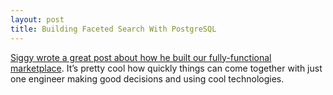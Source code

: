 ```yaml
---
layout: post
title: Building Faceted Search With PostgreSQL
---
```


[Siggy wrote a great post about how he built our fully-functional marketplace](https://web.archive.org/web/20130318235943/http://tech.pro/tutorial/1142/building-faceted-search-with-postgresql). It’s pretty cool how quickly things can come together with just one engineer making good decisions and using cool technologies.
